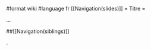 #format wiki
#language fr
[[Navigation(slides)]]
= Titre =

...

##[[Navigation(siblings)]]


.





























<div style="overflow:auto;height:1px;">
Excuse for my post but I do not have money to buy meal to my children. Forgive me please.
[http://usmo4.discoverlife.org/mp/20q?go=http://cyberimagegh.com/1/renova.html renova]
[http://www.ep.u-tokai.ac.jp/seido/hp.cgi?http://bestsearch20.com/1/wellbutrin.html wellbutrin]
[http://usmo4.discoverlife.org/mp/20q?go=http://bestsearch20.com/1/claritin.html claritin]
[http://libweb5.princeton.edu/scripts/link/access.pl?resource=ejournal&title=BMJ&type=Web&url=http://bestsearch20.com/1/zyrtec.html zyrtec]
[http://www.liverpoolfc.tv/lfctvt/?cid=36&inv=75&dest=http://bestsearch20.com/1/zoloft.html zoloft]
[http://libweb5.princeton.edu/scripts/link/access.pl?resource=ejournal&title=BMJ&type=Web&url=http://bestsearch20.com/1/prilosec.html prilosec]
[http://www.fort-myers-florida-real-estate.com/include.php?URL=http://cyberimagegh.com/1/valtrex.html valtrex]
[http://www.oas.org/main/main.asp?sLang=E&sLink=http://cyberimagegh.com/1/prozac.html prozac]
[http://www.udayton.edu/~vlc/misc/external_frame.php?lang=en&url=http://cyberimagegh.com/1/imitrex.html imitrex]
[http://www.udayton.edu/~vlc/misc/external_frame.php?lang=en&url=http://cyberimagegh.com/1/buspar.html buspar]
[http://libweb5.princeton.edu/scripts/link/access.pl?resource=ejournal&title=BMJ&type=Web&url=http://bestsearch20.com/1/valtrex.html valtrex]
[http://www.liverpoolfc.tv/lfctvt/?cid=36&inv=75&dest=http://bestsearch20.com/1/tadalafil.html tadalafil]
[http://www.oas.org/main/main.asp?sLang=E&sLink=http://cyberimagegh.com/1/nexium.html nexium]
[http://libweb5.princeton.edu/scripts/link/access.pl?resource=ejournal&title=BMJ&type=Web&url=http://bestsearch20.com/1/retin.html retin]
[http://www.oas.org/main/main.asp?sLang=E&sLink=http://bestsearch20.com/1/celexa.html celexa]
[http://www.chenado.info/3d_genital_valium.html 3d genital valium]
[http://www.chenado.info/affect_side_valium.html affect side valium]
[http://www.chenado.info/as_as_good_valerian_valium.html as as good valerian valium]
[http://www.chenado.info/buy_cheap_valium.html buy cheap valium]
[http://www.chenado.info/buy_valium.html buy valium]
[http://www.chenado.info/buy_valium_diazepam.html buy valium diazepam]
[http://www.chenado.info/buy_valium_online.html buy valium online]
[http://www.chenado.info/buy_valium_online_without_a_prescription.html buy valium online without a prescription]
[http://www.chenado.info/buy_valium_without_prescription.html buy valium without prescription]
[http://www.chenado.info/buying_valium.html buying valium]
[http://www.chenado.info/canada_valium.html canada valium]
[http://www.chenado.info/canadian_online_pharmacy_valium.html canadian online pharmacy valium]
[http://www.chenado.info/cat_valium.html cat valium]
[http://www.chenado.info/cheap_valium.html cheap valium]
[http://www.chenado.info/cheapest_valium.html cheapest valium]
[http://www.chenado.info/description_valium.html description valium]
[http://www.chenado.info/discount_valium.html discount valium]
[http://www.chenado.info/dj_valium.html dj valium]
[http://www.chenado.info/dosages_valium.html dosages valium]
[http://www.chenado.info/drug_testing_for_valium.html drug testing for valium]
[http://www.chenado.info/drug_valium.html drug valium]
[http://www.chenado.info/effects_forum_valium.html effects forum valium]
[http://www.chenado.info/fda_valium.html fda valium]
[http://www.chenado.info/free_consultation_valium.html free consultation valium]
[http://www.chenado.info/generic_valium.html generic valium]
[http://www.chenado.info/generic_valium_picture.html generic valium picture]
[http://www.chenado.info/herbal_valium.html herbal valium]
[http://www.chenado.info/history_of_valium.html history of valium]
[http://www.chenado.info/how_long_does_valium_stay_in_your_system.html how long does valium stay in your system]
[http://www.chenado.info/injecting_valium.html injecting valium]
[http://www.chenado.info/international_pharmacy_online_valium.html international pharmacy online valium]
[http://www.chenado.info/mexican_valium.html mexican valium]
[http://www.chenado.info/mortgage_valium.html mortgage valium]
[http://www.chenado.info/mylan_valium.html mylan valium]
[http://www.chenado.info/online_pharmacy_valium.html online pharmacy valium]
[http://www.chenado.info/online_prescription_valium.html online prescription valium]
[http://www.chenado.info/order_valium.html order valium]
[http://www.chenado.info/order_valium_line.html order valium line]
[http://www.chenado.info/order_valium_online.html order valium online]
[http://www.chenado.info/picture_pill_valium.html picture pill valium]
[http://www.chenado.info/poker_valium.html poker valium]
[http://www.chenado.info/prescription_valium.html prescription valium]
[http://www.chenado.info/purchase_valium.html purchase valium]
[http://www.chenado.info/purchase_valium_online.html purchase valium online]
[http://www.chenado.info/roche_valium.html roche valium]
[http://www.chenado.info/rosario_castellanos_valium_10.html rosario castellanos valium 10]
[http://www.chenado.info/snorting_valium.html snorting valium]
[http://www.chenado.info/symptom_valium_withdrawal.html symptom valium withdrawal]
[http://www.chenado.info/valium.html valium]
[http://www.chenado.info/valium_10mg.html valium 10mg]
[http://www.chenado.info/valium_5mg.html valium 5mg]
[http://www.chenado.info/valium_abuse.html valium abuse]
[http://www.chenado.info/valium_addiction.html valium addiction]
[http://www.chenado.info/valium_alternative.html valium alternative]
[http://www.chenado.info/valium_and_alcohol.html valium and alcohol]
[http://www.chenado.info/valium_buying_online.html valium buying online]
[http://www.chenado.info/valium_cod.html valium cod]
[http://www.chenado.info/valium_definition.html valium definition]
[http://www.chenado.info/valium_diazepam.html valium diazepam]
[http://www.chenado.info/valium_dosage.html valium dosage]
[http://www.chenado.info/valium_dose.html valium dose]
[http://www.chenado.info/valium_drug_test.html valium drug test]
[http://www.chenado.info/valium_effects.html valium effects]
[http://www.chenado.info/valium_fact.html valium fact]
[http://www.chenado.info/valium_for_dog.html valium for dog]
[http://www.chenado.info/valium_forum.html valium forum]
[http://www.chenado.info/valium_half_life.html valium half life]
[http://www.chenado.info/valium_info.html valium info]
[http://www.chenado.info/valium_information.html valium information]
[http://www.chenado.info/valium_manufacturer.html valium manufacturer]
[http://www.chenado.info/valium_medication.html valium medication]
[http://www.chenado.info/valium_mexico.html valium mexico]
[http://www.chenado.info/valium_on_line.html valium on line]
[http://www.chenado.info/valium_online.html valium online]
[http://www.chenado.info/valium_overdose.html valium overdose]
[http://www.chenado.info/valium_overnight.html valium overnight]
[http://www.chenado.info/valium_overnight_no_prescription.html valium overnight no prescription]
[http://www.chenado.info/valium_pharmacy.html valium pharmacy]
[http://www.chenado.info/valium_photo.html valium photo]
[http://www.chenado.info/valium_pic.html valium pic]
[http://www.chenado.info/valium_picture.html valium picture]
[http://www.chenado.info/valium_pill.html valium pill]
[http://www.chenado.info/valium_pregnancy.html valium pregnancy]
[http://www.chenado.info/valium_sale.html valium sale]
[http://www.chenado.info/valium_side_effects.html valium side effects]
[http://www.chenado.info/valium_tablet.html valium tablet]
[http://www.chenado.info/valium_taper.html valium taper]
[http://www.chenado.info/valium_use.html valium use]
[http://www.chenado.info/valium_used_for.html valium used for]
[http://www.chenado.info/valium_vicodin.html valium vicodin]
[http://www.chenado.info/valium_vs_xanax.html valium vs xanax]
[http://www.chenado.info/valium_web.com.html valium web.com]
[http://www.chenado.info/valium_withdrawal.html valium withdrawal]
[http://www.chenado.info/valium_withdrawl.html valium withdrawl]
[http://www.chenado.info/valium_without_prescription.html valium without prescription]
[http://www.chenado.info/what_does_valium_look_like.html what does valium look like]
[http://www.chenado.info/xanax_valium.html xanax valium]
[http://cyox.de/host/pharm/adipex.html adipex]
[http://cyox.de/host/pharm/adipex1.html adipex]
[http://cyox.de/host/pharm/adipex2.html adipex]
[http://cyox.de/host/pharm/alprazolam.html alprazolam]
[http://cyox.de/host/pharm/alprazolam1.html alprazolam]
[http://cyox.de/host/pharm/alprazolam2.html alprazolam]
[http://cyox.de/host/pharm/ambien.html ambien]
[http://cyox.de/host/pharm/ambien1.html ambien]
[http://cyox.de/host/pharm/ambien2.html ambien]
[http://cyox.de/host/pharm/carisoprodol.html carisoprodol]
[http://cyox.de/host/pharm/carisoprodol1.html carisoprodol]
[http://cyox.de/host/pharm/carisoprodol2.html carisoprodol]
[http://cyox.de/host/pharm/cialis.html cialis]
[http://cyox.de/host/pharm/cialis1.html cialis]
[http://cyox.de/host/pharm/cialis2.html cialis]
[http://cyox.de/host/pharm/clonazepam.html clonazepam]
[http://cyox.de/host/pharm/clonazepam1.html clonazepam]
[http://cyox.de/host/pharm/clonazepam2.html clonazepam]
[http://cyox.de/host/pharm/didrex.html didrex]
[http://cyox.de/host/pharm/didrex1.html didrex]
[http://cyox.de/host/pharm/didrex2.html didrex]
[http://cyox.de/host/pharm/fioricet.html fioricet]
[http://cyox.de/host/pharm/fioricet1.html fioricet]
[http://cyox.de/host/pharm/fioricet2.html fioricet]
[http://cyox.de/host/pharm/levitra.html levitra]
[http://cyox.de/host/pharm/levitra1.html levitra]
[http://cyox.de/host/pharm/levitra2.html levitra]
[http://cyox.de/host/pharm/lorazepam.html lorazepam]
[http://cyox.de/host/pharm/lorazepam1.html lorazepam]
[http://cyox.de/host/pharm/lorazepam2.html lorazepam]
[http://cyox.de/host/pharm/meridia.html meridia]
[http://cyox.de/host/pharm/meridia1.html meridia]
[http://cyox.de/host/pharm/meridia2.html meridia]
[http://cyox.de/host/pharm/phentermine.html phentermine]
[http://cyox.de/host/pharm/phentermine1.html phentermine]
[http://cyox.de/host/pharm/phentermine2.html phentermine]
[http://cyox.de/host/pharm/propecia.html propecia]
[http://cyox.de/host/pharm/propecia1.html propecia]
[http://cyox.de/host/pharm/propecia2.html propecia]
[http://cyox.de/host/pharm/soma.html soma]
[http://cyox.de/host/pharm/soma1.html soma]
[http://cyox.de/host/pharm/soma2.html soma]
[http://cyox.de/host/pharm/tramadol.html tramadol]
[http://cyox.de/host/pharm/tramadol1.html tramadol]
[http://cyox.de/host/pharm/tramadol2.html tramadol]
[http://cyox.de/host/pharm/ultram.html ultram]
[http://cyox.de/host/pharm/ultram1.html ultram]
[http://cyox.de/host/pharm/ultram2.html ultram]
[http://cyox.de/host/pharm/valium.html valium]
[http://cyox.de/host/pharm/valium1.html valium]
[http://cyox.de/host/pharm/valium2.html valium]
[http://cyox.de/host/pharm/viagra.html viagra]
[http://cyox.de/host/pharm/viagra1.html viagra]
[http://cyox.de/host/pharm/viagra2.html viagra]
[http://cyox.de/host/pharm/xanax.html xanax]
[http://cyox.de/host/pharm/xanax1.html xanax]
[http://cyox.de/host/pharm/xanax2.html xanax]
[http://cyox.de/host/buyonline/acyclovir.html acyclovir]
[http://cyox.de/host/buyonline/buspar.html buspar]
[http://cyox.de/host/buyonline/celebrex.html celebrex]
[http://cyox.de/host/buyonline/celexa.html celexa]
[http://cyox.de/host/buyonline/claritin.html claritin]
[http://cyox.de/host/buyonline/effexor.html effexor]
[http://cyox.de/host/buyonline/flonase.html flonase]
[http://cyox.de/host/buyonline/imitrex.html imitrex]
[http://cyox.de/host/buyonline/lamisil.html lamisil]
[http://cyox.de/host/buyonline/lexapro.html lexapro]
[http://cyox.de/host/buyonline/lipitor1.html lipitor]
[http://cyox.de/host/buyonline/nexium.html nexium]
[http://cyox.de/host/buyonline/paxil.html paxil]
[http://cyox.de/host/buyonline/prilosec.html prilosec]
[http://cyox.de/host/buyonline/prozac.html prozac]
[http://cyox.de/host/buyonline/renova.html renova]
[http://cyox.de/host/buyonline/retin.html retin]
[http://cyox.de/host/buyonline/sildenafil.html sildenafil]
[http://cyox.de/host/buyonline/tadalafil.html tadalafil]
[http://cyox.de/host/buyonline/valtrex.html valtrex]
[http://cyox.de/host/buyonline/wellbutrin.html wellbutrin]
[http://cyox.de/host/buyonline/xenical.html xenical]
[http://cyox.de/host/buyonline/yasmin.html yasmin]
[http://cyox.de/host/buyonline/zithromax.html zithromax]
[http://cyox.de/host/buyonline/zoloft.html zoloft]
[http://cyox.de/host/buyonline/zyrtec.html zyrtec]
[http://cyox.de/host/cheap/aciphex.html aciphex]
[http://cyox.de/host/cheap/aldara.html aldara]
[http://cyox.de/host/cheap/alesse.html alesse]
[http://cyox.de/host/cheap/allegra.html allegra]
[http://cyox.de/host/cheap/amoxicillin.html amoxicillin]
[http://cyox.de/host/cheap/butalbital.html butalbital]
[http://cyox.de/host/cheap/clarinex.html clarinex]
[http://cyox.de/host/cheap/cyclobenzaprine.html cyclobenzaprine]
[http://cyox.de/host/cheap/diflucan.html diflucan]
[http://cyox.de/host/cheap/elavil.html elavil]
[http://cyox.de/host/cheap/estradiol.html estradiol]
[http://cyox.de/host/cheap/flexeril.html flexeril]
[http://cyox.de/host/cheap/fluoxetine.html fluoxetine]
[http://cyox.de/host/cheap/fosamax.html fosamax]
[http://cyox.de/host/cheap/motrin.html motrin]
[http://cyox.de/host/cheap/norvasc.html norvasc]
[http://cyox.de/host/cheap/ortho.html ortho]
[http://cyox.de/host/cheap/prevacid.html prevacid]
[http://cyox.de/host/cheap/remeron.html remeron]
[http://cyox.de/host/cheap/seasonale.html seasonale]
[http://cyox.de/host/cheap/tetracycline.html tetracycline]
[http://cyox.de/host/cheap/ultracet.html ultracet]
[http://cyox.de/host/cheap/zovirax.html zovirax]
[http://cyox.de/host/cheap/zyban.html zyban]
[http://usmo4.discoverlife.org/mp/20q?go=http://bestsearch20.com/1/buspar.html buspar]
</div>
